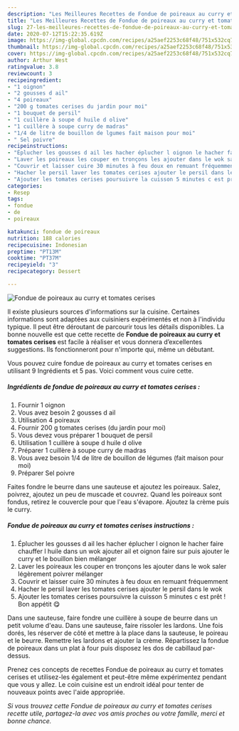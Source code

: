 ```yaml
---
description: "Les Meilleures Recettes de Fondue de poireaux au curry et tomates cerises"
title: "Les Meilleures Recettes de Fondue de poireaux au curry et tomates cerises"
slug: 27-les-meilleures-recettes-de-fondue-de-poireaux-au-curry-et-tomates-cerises
date: 2020-07-12T15:22:35.619Z
image: https://img-global.cpcdn.com/recipes/a25aef2253c68f48/751x532cq70/fondue-de-poireaux-au-curry-et-tomates-cerises-photo-principale-de-la-recette.jpg
thumbnail: https://img-global.cpcdn.com/recipes/a25aef2253c68f48/751x532cq70/fondue-de-poireaux-au-curry-et-tomates-cerises-photo-principale-de-la-recette.jpg
cover: https://img-global.cpcdn.com/recipes/a25aef2253c68f48/751x532cq70/fondue-de-poireaux-au-curry-et-tomates-cerises-photo-principale-de-la-recette.jpg
author: Arthur West
ratingvalue: 3.8
reviewcount: 3
recipeingredient:
- "1 oignon"
- "2 gousses d ail"
- "4 poireaux"
- "200 g tomates cerises du jardin pour moi"
- "1 bouquet de persil"
- "1 cuillère à soupe d huile d olive"
- "1 cuillère à soupe curry de madras"
- "1/4 de litre de bouillon de lgumes fait maison pour moi"
- " Sel poivre"
recipeinstructions:
- "Éplucher les gousses d ail les hacher éplucher l oignon le hacher faire chauffer l huile dans un wok ajouter ail et oignon faire sur puis ajouter le curry et le bouillon bien mélanger"
- "Laver les poireaux les couper en tronçons les ajouter dans le wok saler légèrement poivrer mélanger"
- "Couvrir et laisser cuire 30 minutes à feu doux en remuant fréquemment"
- "Hacher le persil laver les tomates cerises ajouter le persil dans le wok"
- "Ajouter les tomates cerises poursuivre la cuisson 5 minutes c est prêt ! Bon appétit 😋"
categories:
- Resep
tags:
- fondue
- de
- poireaux

katakunci: fondue de poireaux 
nutrition: 188 calories
recipecuisine: Indonesian
preptime: "PT13M"
cooktime: "PT37M"
recipeyield: "3"
recipecategory: Dessert

---
```



![Fondue de poireaux au curry et tomates cerises](https://img-global.cpcdn.com/recipes/a25aef2253c68f48/751x532cq70/fondue-de-poireaux-au-curry-et-tomates-cerises-photo-principale-de-la-recette.jpg)

Il existe plusieurs sources d'informations sur la cuisine. Certaines informations sont adaptées aux cuisiniers expérimentés et non à l'individu typique. Il peut être déroutant de parcourir tous les détails disponibles. La bonne nouvelle est que cette recette de <strong> Fondue de poireaux au curry et tomates cerises </strong> est facile à réaliser et vous donnera d’excellentes suggestions. Ils fonctionneront pour n'importe qui, même un débutant.

<!--inarticleads1-->

Vous pouvez cuire fondue de poireaux au curry et tomates cerises en utilisant 9 Ingrédients et 5 pas. Voici comment vous cuire cette.

##### Ingrédients de fondue de poireaux au curry et tomates cerises :

1. Fournir 1 oignon
1. Vous avez besoin 2 gousses d ail
1. Utilisation 4 poireaux
1. Fournir 200 g tomates cerises (du jardin pour moi)
1. Vous devez vous préparer 1 bouquet de persil
1. Utilisation 1 cuillère à soupe d huile d olive
1. Préparer 1 cuillère à soupe curry de madras
1. Vous avez besoin 1/4 de litre de bouillon de légumes (fait maison pour moi)
1. Préparer  Sel poivre


Faites fondre le beurre dans une sauteuse et ajoutez les poireaux. Salez, poivrez, ajoutez un peu de muscade et couvrez. Quand les poireaux sont fondus, retirez le couvercle pour que l&#39;eau s&#39;évapore. Ajoutez la crème puis le curry. 

<!--inarticleads2-->

##### Fondue de poireaux au curry et tomates cerises instructions :

1. Éplucher les gousses d ail les hacher éplucher l oignon le hacher faire chauffer l huile dans un wok ajouter ail et oignon faire sur puis ajouter le curry et le bouillon bien mélanger
1. Laver les poireaux les couper en tronçons les ajouter dans le wok saler légèrement poivrer mélanger
1. Couvrir et laisser cuire 30 minutes à feu doux en remuant fréquemment
1. Hacher le persil laver les tomates cerises ajouter le persil dans le wok
1. Ajouter les tomates cerises poursuivre la cuisson 5 minutes c est prêt ! Bon appétit 😋


Dans une sauteuse, faire fondre une cuillère à soupe de beurre dans un petit volume d&#39;eau. Dans une sauteuse, faire rissoler les lardons. Une fois dorés, les réserver de côté et mettre à la place dans la sauteuse, le poireau et le beurre. Remettre les lardons et ajouter la crème. Répartissez la fondue de poireaux dans un plat à four puis disposez les dos de cabillaud par-dessus. 

<!--inarticleads1-->

<p>
Prenez ces concepts de recettes Fondue de poireaux au curry et tomates cerises et utilisez-les également et peut-être même expérimentez pendant que vous y allez. Le coin cuisine est un endroit idéal pour tenter de nouveaux points avec l'aide appropriée.
</p>

<p>
<i>Si vous trouvez cette Fondue de poireaux au curry et tomates cerises recette utile, partagez-la avec vos amis proches ou votre famille, merci et bonne chance.</i>
</p>
